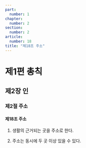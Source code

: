 ```yaml
---
part:
  number: 1
chapter:
  number: 2
section:
  number: 2
article:
  number: 18
title: "제18조 주소"
---
```


# 제1편 총칙

## 제2장 인

### 제2절 주소

#### 제18조 주소

1. 생활의 근거되는 곳을 주소로 한다.

2. 주소는 동시에 두 곳 이상 있을 수 있다.
